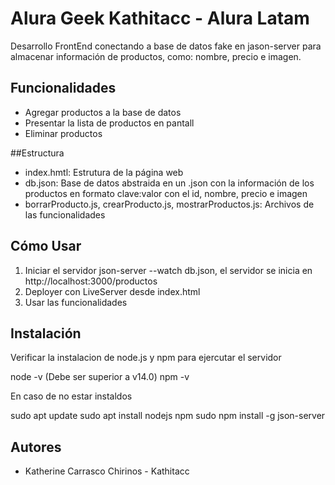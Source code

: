 # Alura Geek Kathitacc - Alura Latam

Desarrollo FrontEnd conectando a base de datos fake en jason-server para almacenar información de productos, como: nombre, precio e imagen.

## Funcionalidades

- Agregar productos a la base de datos
- Presentar la lista de productos en pantall
- Eliminar productos

##Estructura

- index.hmtl: Estrutura de la página web
- db.json: Base de datos abstraida en un .json con la información de los productos en formato clave:valor con el id, nombre, precio e imagen
- borrarProducto.js, crearProducto.js, mostrarProductos.js: Archivos de las funcionalidades

## Cómo Usar

1. Iniciar el servidor json-server --watch db.json, el servidor se inicia en http://localhost:3000/productos
2. Deployer con LiveServer desde index.html
3. Usar las funcionalidades

## Instalación

Verificar la instalacion de node.js y npm para ejercutar el servidor

node -v (Debe ser superior a v14.0)
npm -v

En caso de no estar instaldos

sudo apt update
sudo apt install nodejs npm
sudo npm install -g json-server

## Autores

- Katherine Carrasco Chirinos - Kathitacc




